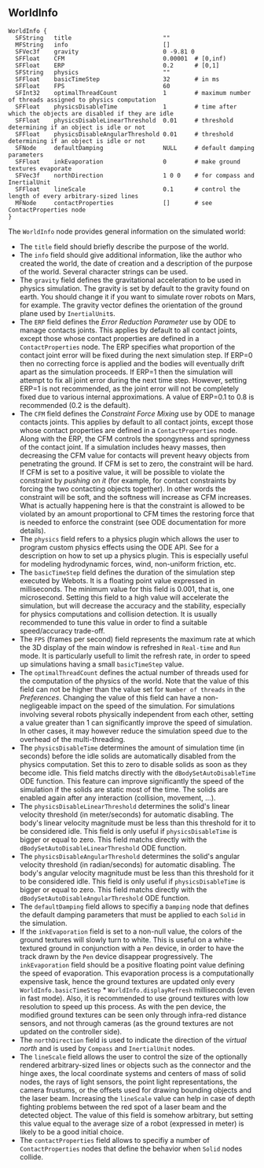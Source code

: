 ## WorldInfo


```
WorldInfo {
  SFString   title                          ""
  MFString   info                           []
  SFVec3f    gravity                        0 -9.81 0
  SFFloat    CFM                            0.00001  # [0,inf)
  SFFloat    ERP                            0.2      # [0,1]
  SFString   physics                        ""
  SFFloat    basicTimeStep                  32       # in ms
  SFFloat    FPS                            60
  SFInt32    optimalThreadCount             1        # maximum number of threads assigned to physics computation
  SFFloat    physicsDisableTime             1        # time after which the objects are disabled if they are idle
  SFFloat    physicsDisableLinearThreshold  0.01     # threshold determining if an object is idle or not
  SFFloat    physicsDisableAngularThreshold 0.01     # threshold determining if an object is idle or not
  SFNode     defaultDamping                 NULL     # default damping parameters
  SFFloat    inkEvaporation                 0        # make ground textures evaporate
  SFVec3f    northDirection                 1 0 0    # for compass and InertialUnit
  SFFloat    lineScale                      0.1      # control the length of every arbitrary-sized lines
  MFNode     contactProperties              []       # see ContactProperties node
}
```

The `WorldInfo` node provides general information on the simulated world:

- The `title` field should briefly describe the purpose of the world.
- The `info` field should give additional information, like the author who created the world, the date of creation and a description of the purpose of the world. Several character strings can be used.
- The `gravity` field defines the gravitational acceleration to be used in physics simulation. The gravity is set by default to the gravity found on earth. You should change it if you want to simulate rover robots on Mars, for example. The gravity vector defines the orientation of the ground plane used by `InertialUnit`s.
- The `ERP` field defines the *Error Reduction Parameter* use by ODE to manage contacts joints. This applies by default to all contact joints, except those whose contact properties are defined in a `ContactProperties` node. The ERP specifies what proportion of the contact joint error will be fixed during the next simulation step. If ERP=0 then no correcting force is applied and the bodies will eventually drift apart as the simulation proceeds. If ERP=1 then the simulation will attempt to fix all joint error during the next time step. However, setting ERP=1 is not recommended, as the joint error will not be completely fixed due to various internal approximations. A value of ERP=0.1 to 0.8 is recommended (0.2 is the default).
- The `CFM` field defines the *Constraint Force Mixing* use by ODE to manage contacts joints. This applies by default to all contact joints, except those whose contact properties are defined in a `ContactProperties` node. Along with the ERP, the CFM controls the spongyness and springyness of the contact joint. If a simulation includes heavy masses, then decreasing the CFM value for contacts will prevent heavy objects from penetrating the ground. If CFM is set to zero, the constraint will be hard. If CFM is set to a positive value, it will be possible to violate the constraint by *pushing on it* (for example, for contact constraints by forcing the two contacting objects together). In other words the constraint will be soft, and the softness will increase as CFM increases. What is actually happening here is that the constraint is allowed to be violated by an amount proportional to CFM times the restoring force that is needed to enforce the constraint (see ODE documentation for more details).
- The `physics` field refers to a physics plugin which allows the user to program custom physics effects using the ODE API. See for a description on how to set up a physics plugin. This is especially useful for modeling hydrodynamic forces, wind, non-uniform friction, etc.
- The `basicTimeStep` field defines the duration of the simulation step executed by Webots. It is a floating point value expressed in milliseconds. The minimum value for this field is 0.001, that is, one microsecond. Setting this field to a high value will accelerate the simulation, but will decrease the accuracy and the stability, especially for physics computations and collision detection. It is usually recommended to tune this value in order to find a suitable speed/accuracy trade-off.
- The `FPS` (frames per second) field represents the maximum rate at which the 3D display of the main window is refreshed in `Real-time` and `Run` mode. It is particularly usefull to limit the refresh rate, in order to speed up simulations having a small `basicTimeStep` value.
- The `optimalThreadCount` defines the actual number of threads used for the computation of the physics of the world. Note that the value of this field can not be higher than the value set for `Number of threads` in the *Preferences*. Changing the value of this field can have a non-negligeable impact on the speed of the simulation. For simulations involving several robots physically independent from each other, setting a value greater than 1 can significantly improve the speed of simulation. In other cases, it may however reduce the simulation speed due to the overhead of the multi-threading.
- The `physicsDisableTime` determines the amount of simulation time (in seconds) before the idle solids are automatically disabled from the physics computation. Set this to zero to disable solids as soon as they become idle. This field matchs directly with the `dBodySetAutoDisableTime` ODE function. This feature can improve significantly the speed of the simulation if the solids are static most of the time. The solids are enabled again after any interaction (collision, movement, ...).
- The `physicsDisableLinearThreshold` determines the solid's linear velocity threshold (in meter/seconds) for automatic disabling. The body's linear velocity magnitude must be less than this threshold for it to be considered idle. This field is only useful if `physicsDisableTime` is bigger or equal to zero. This field matchs directly with the `dBodySetAutoDisableLinearThreshold` ODE function.
- The `physicsDisableAngularThreshold` determines the solid's angular velocity threshold (in radian/seconds) for automatic disabling. The body's angular velocity magnitude must be less than this threshold for it to be considered idle. This field is only useful if `physicsDisableTime` is bigger or equal to zero. This field matchs directly with the `dBodySetAutoDisableAngularThreshold` ODE function.
- The `defaultDamping` field allows to specifiy a `Damping` node that defines the default damping parameters that must be applied to each `Solid` in the simulation.
- If the `inkEvaporation` field is set to a non-null value, the colors of the ground textures will slowly turn to white. This is useful on a white-textured ground in conjunction with a `Pen` device, in order to have the track drawn by the `Pen` device disappear progressively. The `inkEvaporation` field should be a positive floating point value defining the speed of evaporation. This evaporation process is a computationally expensive task, hence the ground textures are updated only every `WorldInfo.basicTimeStep` * `WorldInfo.displayRefresh` milliseconds (even in fast mode). Also, it is recommended to use ground textures with low resolution to speed up this process. As with the pen device, the modified ground textures can be seen only through infra-red distance sensors, and not through cameras (as the ground textures are not updated on the controller side).
- The `northDirection` field is used to indicate the direction of the *virtual north* and is used by `Compass` and `InertialUnit` nodes.
- The `lineScale` field allows the user to control the size of the optionally rendered arbitrary-sized lines or objects such as the connector and the hinge axes, the local coordinate systems and centers of mass of solid nodes, the rays of light sensors, the point light representations, the camera frustums, or the offsets used for drawing bounding objects and the laser beam. Increasing the `lineScale` value can help in case of depth fighting problems between the red spot of a laser beam and the detected object. The value of this field is somehow arbitrary, but setting this value equal to the average size of a robot (expressed in meter) is likely to be a good initial choice.
- The `contactProperties` field allows to specifiy a number of `ContactProperties` nodes that define the behavior when `Solid` nodes collide.

